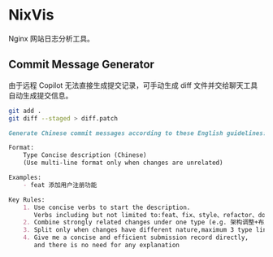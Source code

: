 # NixVis

Nginx 网站日志分析工具。

## Commit Message Generator

由于远程 Copilot 无法直接生成提交记录，可手动生成 diff 文件并交给聊天工具自动生成提交信息。 

```bash
git add .
git diff --staged > diff.patch
```

```markdown
Generate Chinese commit messages according to these English guidelines:

Format:
    Type Concise description (Chinese)
    (Use multi-line format only when changes are unrelated)

Examples:
    - feat 添加用户注册功能

Key Rules:
    1. Use concise verbs to start the description.
       Verbs including but not limited to:feat、fix、style、refactor、docs、perf
    2. Combine strongly related changes under one type (e.g. 架构调整+布局优化=refactor)
    3. Split only when changes have different nature,maximum 3 type lines per commit
    4. Give me a concise and efficient submission record directly, 
       and there is no need for any explanation
```

